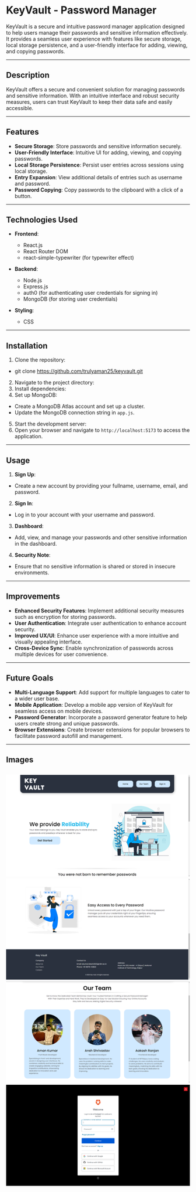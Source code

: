 # KeyVault - Password Manager

KeyVault is a secure and intuitive password manager application designed to help users manage their passwords and sensitive information effectively. It provides a seamless user experience with features like secure storage, local storage persistence, and a user-friendly interface for adding, viewing, and copying passwords.

---

## Description

KeyVault offers a secure and convenient solution for managing passwords and sensitive information. With an intuitive interface and robust security measures, users can trust KeyVault to keep their data safe and easily accessible.

---

## Features

- **Secure Storage**: Store passwords and sensitive information securely.
- **User-Friendly Interface**: Intuitive UI for adding, viewing, and copying passwords.
- **Local Storage Persistence**: Persist user entries across sessions using local storage.
- **Entry Expansion**: View additional details of entries such as username and password.
- **Password Copying**: Copy passwords to the clipboard with a click of a button.

---

## Technologies Used

- **Frontend**:
  - React.js
  - React Router DOM
  - react-simple-typewriter (for typewriter effect)

- **Backend**:
  - Node.js
  - Express.js
  - auth0 (for authenticating user credentials for signing in)
  - MongoDB (for storing user credentials)
- **Styling**:
  - CSS

---

## Installation

1. Clone the repository:
- git clone https://github.com/trulyaman25/keyvault.git

2. Navigate to the project directory:
3. Install dependencies:
4. Set up MongoDB:
- Create a MongoDB Atlas account and set up a cluster.
- Update the MongoDB connection string in `app.js`.

5. Start the development server:
6. Open your browser and navigate to `http://localhost:5173` to access the application.

---

## Usage

1. **Sign Up**:
- Create a new account by providing your fullname, username, email, and password.

2. **Sign In**:
- Log in to your account with your username and password.

3. **Dashboard**:
- Add, view, and manage your passwords and other sensitive information in the dashboard.

4. **Security Note**:
- Ensure that no sensitive information is shared or stored in insecure environments.

---

## Improvements

- **Enhanced Security Features**: Implement additional security measures such as encryption for storing passwords.
- **User Authentication**: Integrate user authentication to enhance account security.
- **Improved UX/UI**: Enhance user experience with a more intuitive and visually appealing interface.
- **Cross-Device Sync**: Enable synchronization of passwords across multiple devices for user convenience.

---

## Future Goals

- **Multi-Language Support**: Add support for multiple languages to cater to a wider user base.
- **Mobile Application**: Develop a mobile app version of KeyVault for seamless access on mobile devices.
- **Password Generator**: Incorporate a password generator feature to help users create strong and unique passwords.
- **Browser Extensions**: Create browser extensions for popular browsers to facilitate password autofill and management.

---

## Images

![image](src/components/assets/images/prototypeImages/demoOne.png)
![image](src/components/assets/images/prototypeImages/demoTwo.png)
![image](src/components/assets/images/prototypeImages/demoThree.png)
![image](src/components/assets/images/prototypeImages/demoFour.png)
---
